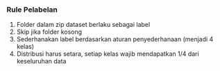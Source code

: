 ### Rule Pelabelan
1. Folder dalam zip dataset berlaku sebagai label
2. Skip jika folder kosong
3. Sederhanakan label berdasarkan aturan penyederhanaan (menjadi 4 kelas)
4. Distribusi harus setara, setiap kelas wajib mendapatkan 1/4 dari keseluruhan data